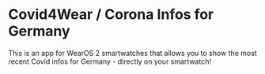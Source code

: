 # Covid4Wear / Corona Infos for Germany

This is an app for WearOS 2 smartwatches that allows you to show the most recent Covid infos for
Germany - directly on your smartwatch!
